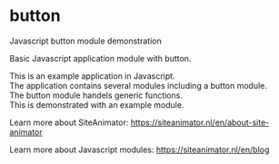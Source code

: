 # button
Javascript button module demonstration
  
Basic Javascript application module with button.  
  
This is an example application in Javascript.  
The application contains several modules including a button module.  
The button module handels generic functions.   
This is demonstrated with an example module.  
  
Learn more about SiteAnimator: https://siteanimator.nl/en/about-site-animator  

Learn more about Javascript modules: https://siteanimator.nl/en/blog  